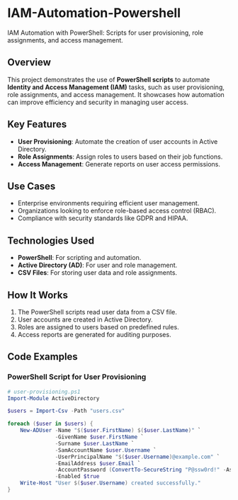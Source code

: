 # IAM-Automation-Powershell
IAM Automation with PowerShell: Scripts for user provisioning, role assignments, and access management.

## Overview
This project demonstrates the use of **PowerShell scripts** to automate **Identity and Access Management (IAM)** tasks, such as user provisioning, role assignments, and access management. It showcases how automation can improve efficiency and security in managing user access.

## Key Features
- **User Provisioning**: Automate the creation of user accounts in Active Directory.
- **Role Assignments**: Assign roles to users based on their job functions.
- **Access Management**: Generate reports on user access permissions.

## Use Cases
- Enterprise environments requiring efficient user management.
- Organizations looking to enforce role-based access control (RBAC).
- Compliance with security standards like GDPR and HIPAA.

## Technologies Used
- **PowerShell**: For scripting and automation.
- **Active Directory (AD)**: For user and role management.
- **CSV Files**: For storing user data and role assignments.

## How It Works
1. The PowerShell scripts read user data from a CSV file.
2. User accounts are created in Active Directory.
3. Roles are assigned to users based on predefined rules.
4. Access reports are generated for auditing purposes.

## Code Examples

### PowerShell Script for User Provisioning
```powershell
# user-provisioning.ps1
Import-Module ActiveDirectory

$users = Import-Csv -Path "users.csv"

foreach ($user in $users) {
    New-ADUser -Name "$($user.FirstName) $($user.LastName)" `
               -GivenName $user.FirstName `
               -Surname $user.LastName `
               -SamAccountName $user.Username `
               -UserPrincipalName "$($user.Username)@example.com" `
               -EmailAddress $user.Email `
               -AccountPassword (ConvertTo-SecureString "P@ssw0rd!" -AsPlainText -Force) `
               -Enabled $true
    Write-Host "User $($user.Username) created successfully."
}
